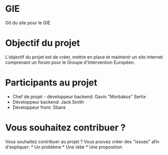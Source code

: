 # GIE
Git du site pour le GIE

Objectif du projet
==================
  L'objectif du projet est de créer, mettre en place et maintenir un site internet comprenant un forum pour le Groupe d'Intervention Européen.
  
  
Participants au projet
======================
  * Chef de projet - développeur backend: Gavin "Morbakos" Sertix
  * Développeur backend: Jack Smith
  * Développeur front: Stians
  
  
Vous souhaitez contribuer ?
============================
  Vous souhaitez contribuer au projet ? Vous pouvez créer des "issues" afin d'expliquer:
    * Un problème
    * Une idée
    * Une proposition
